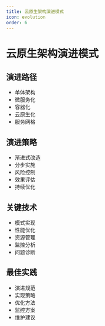 ```yaml
---
title: 云原生架构演进模式
icon: evolution
order: 6
---
```


# 云原生架构演进模式

## 演进路径
- 单体架构
- 微服务化
- 容器化
- 云原生化
- 服务网格

## 演进策略
- 渐进式改造
- 分步实施
- 风险控制
- 效果评估
- 持续优化

## 关键技术
- 模式实现
- 性能优化
- 资源管理
- 监控分析
- 问题诊断

## 最佳实践
- 演进规范
- 实现策略
- 优化方法
- 监控方案
- 维护建议
